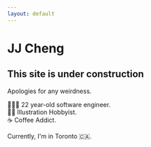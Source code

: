 ```yaml
---
layout: default
---
```


# JJ Cheng

## This site is under construction

Apologies for any weirdness.

🧑🏻‍💻 22 year-old software engineer.</br>
✍🏻 Illustration Hobbyist.</br>
☕ ️Coffee Addict.</br>

Currently, I'm in Toronto 🇨🇦.
